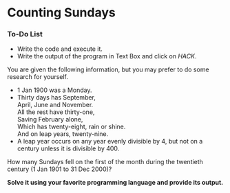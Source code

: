 # Counting Sundays

<div class="aside">
<h3>To-Do List</h3>
<ul>
  <li>Write the code and execute it.</li>
  <li>Write the output of the program in Text Box and click on <em>HACK</em>.</li>
</ul>
</div>

You are given the following information, but you may prefer to do some research for yourself.<br>
<ul>
<li>1 Jan 1900 was a Monday.
<li>Thirty days has September,<br>
April, June and November.<br>
All the rest have thirty-one,<br>
Saving February alone,<br>
Which has twenty-eight, rain or shine.<br>
And on leap years, twenty-nine.
<li>A leap year occurs on any year evenly divisible by 4, but not on a century unless it is divisible by 400.
</ul>

How many Sundays fell on the first of the month during the twentieth century (1 Jan 1901 to 31 Dec 2000)?

<b>Solve it using your favorite programming language and provide its output.</b>
